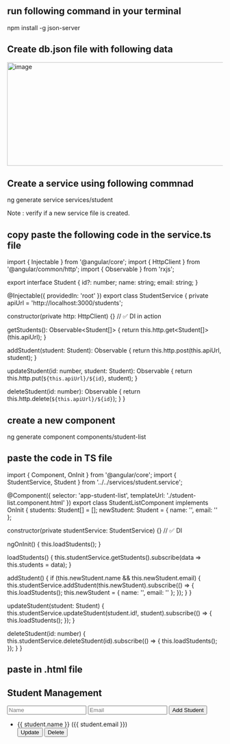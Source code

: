 ## run following command in your terminal

npm install -g json-server

## Create db.json file with following data

<img width="832" height="242" alt="image" src="https://github.com/user-attachments/assets/66d2be74-3761-46d7-89b9-50d69af893a4" />

## Create a service using following commnad

ng generate service services/student

Note : verify if a new service file is created.

## copy paste the following code in the service.ts file 

import { Injectable } from '@angular/core';
import { HttpClient } from '@angular/common/http';
import { Observable } from 'rxjs';

export interface Student {
  id?: number;
  name: string;
  email: string;
}

@Injectable({
  providedIn: 'root'
})
export class StudentService {
  private apiUrl = 'http://localhost:3000/students';

  constructor(private http: HttpClient) {}  // ✅ DI in action

  getStudents(): Observable<Student[]> {
    return this.http.get<Student[]>(this.apiUrl);
  }

  addStudent(student: Student): Observable<Student> {
    return this.http.post<Student>(this.apiUrl, student);
  }

  updateStudent(id: number, student: Student): Observable<Student> {
    return this.http.put<Student>(`${this.apiUrl}/${id}`, student);
  }

  deleteStudent(id: number): Observable<void> {
    return this.http.delete<void>(`${this.apiUrl}/${id}`);
  }
}

## create a new component

ng generate component components/student-list

## paste the code in TS file 

import { Component, OnInit } from '@angular/core';
import { StudentService, Student } from '../../services/student.service';

@Component({
  selector: 'app-student-list',
  templateUrl: './student-list.component.html'
})
export class StudentListComponent implements OnInit {
  students: Student[] = [];
  newStudent: Student = { name: '', email: '' };

  constructor(private studentService: StudentService) {}  // ✅ DI

  ngOnInit() {
    this.loadStudents();
  }

  loadStudents() {
    this.studentService.getStudents().subscribe(data => this.students = data);
  }

  addStudent() {
    if (this.newStudent.name && this.newStudent.email) {
      this.studentService.addStudent(this.newStudent).subscribe(() => {
        this.loadStudents();
        this.newStudent = { name: '', email: '' };
      });
    }
  }

  updateStudent(student: Student) {
    this.studentService.updateStudent(student.id!, student).subscribe(() => {
      this.loadStudents();
    });
  }

  deleteStudent(id: number) {
    this.studentService.deleteStudent(id).subscribe(() => {
      this.loadStudents();
    });
  }
}

## paste in .html file

<div class="container mt-3">
  <h2>Student Management</h2>

  <!-- Add New Student -->
  <div class="mb-3">
    <input [(ngModel)]="newStudent.name" placeholder="Name" class="form-control mb-2">
    <input [(ngModel)]="newStudent.email" placeholder="Email" class="form-control mb-2">
    <button (click)="addStudent()" class="btn btn-primary">Add Student</button>
  </div>

  <!-- Student List -->
  <ul class="list-group">
    <li *ngFor="let student of students" class="list-group-item d-flex justify-content-between align-items-center">
      <span>{{ student.name }} ({{ student.email }})</span>
      <div>
        <button (click)="updateStudent(student)" class="btn btn-sm btn-warning me-2">Update</button>
        <button (click)="deleteStudent(student.id!)" class="btn btn-sm btn-danger">Delete</button>
      </div>
    </li>
  </ul>
</div>



